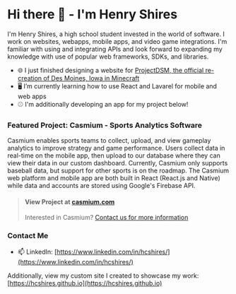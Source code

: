 # Hi there 👋 - I'm Henry Shires

I'm Henry Shires, a high school student invested in the world of software. I work on websites, webapps, mobile apps, and video game integrations. I'm familiar with using and integrating APIs and look forward to expanding my knowledge with use of popular web frameworks, SDKs, and libraries.

- 🌐 I just finished designing a website for [ProjectDSM, the official re-creation of Des Moines, Iowa in Minecraft](https://projectdsm.org)
- 🖥️ I’m currently learning how to use React and Lavarel for mobile and web apps
- :baseball: I'm additionally developing an app for my project below!

### Featured Project: Casmium - Sports Analytics Software

Casmium enables sports teams to collect, upload, and view gameplay analytics to improve strategy and game performance. Users collect data in real-time on the mobile app, then upload to our database where they can view their data in our custom dashboard. Currently, Casmium only supports baseball data, but support for other sports is on the roadmap. The Casmium web platform and mobile app are both built in React (React.js and Native) while data and accounts are stored using Google's Firebase API.

>#### View Project at [casmium.com](https://casmium.com)
>Interested in Casmium? [Contact us for more information](mailto:support@casmium.com)

### Contact Me
- 📫 LinkedIn: [https://www.linkedin.com/in/hcshires/](https://www.linkedin.com/in/hcshires/)

Additionally, view my custom site I created to showcase my work: [https://hcshires.github.io](https://hcshires.github.io)
